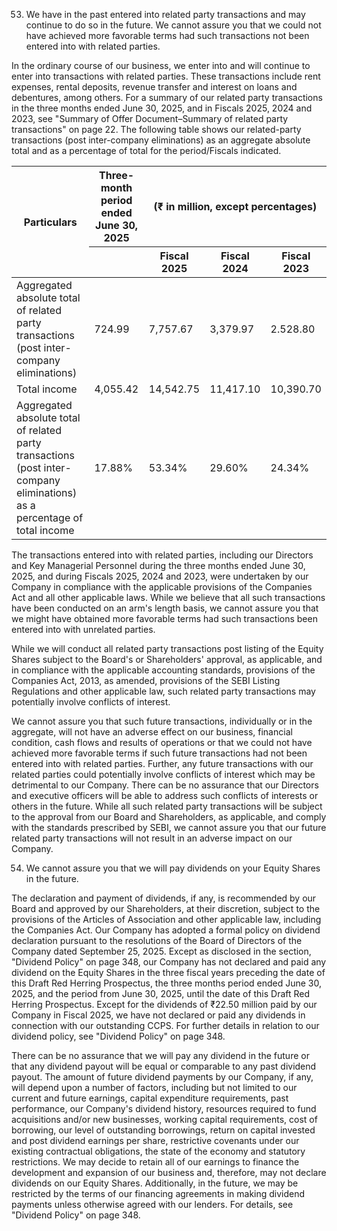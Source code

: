53. We have in the past entered into related party transactions and may continue to do so in the future. We cannot assure you that we could not have achieved more favorable terms had such transactions not been entered into with related parties.

In the ordinary course of our business, we enter into and will continue to enter into transactions with related parties. These transactions include rent expenses, rental deposits, revenue transfer and interest on loans and debentures, among others. For a summary of our related party transactions in the three months ended June 30, 2025, and in Fiscals 2025, 2024 and 2023, see "Summary of Offer Document–Summary of related party transactions" on page 22. The following table shows our related-party transactions (post inter-company eliminations) as an aggregate absolute total and as a percentage of total for the period/Fiscals indicated.

<table><thead><tr><th rowspan="2">Particulars</th><th>Three-month<br>period ended<br>June 30, 2025</th><th colspan="3">(₹ in million, except percentages)</th></tr><tr><th></th><th>Fiscal 2025</th><th>Fiscal 2024</th><th>Fiscal 2023</th></tr></thead><tbody><tr><td>Aggregated absolute total of related party transactions (post inter-company eliminations)</td><td>724.99</td><td>7,757.67</td><td>3,379.97</td><td>2.528.80</td></tr><tr><td>Total income</td><td>4,055.42</td><td>14,542.75</td><td>11,417.10</td><td>10,390.70</td></tr><tr><td>Aggregated absolute total of related party transactions (post inter-company eliminations) as a percentage of total income</td><td>17.88%</td><td>53.34%</td><td>29.60%</td><td>24.34%</td></tr></tbody></table>

The transactions entered into with related parties, including our Directors and Key Managerial Personnel during the three months ended June 30, 2025, and during Fiscals 2025, 2024 and 2023, were undertaken by our Company in compliance with the applicable provisions of the Companies Act and all other applicable laws. While we believe that all such transactions have been conducted on an arm's length basis, we cannot assure you that we might have obtained more favorable terms had such transactions been entered into with unrelated parties.

While we will conduct all related party transactions post listing of the Equity Shares subject to the Board's or Shareholders' approval, as applicable, and in compliance with the applicable accounting standards, provisions of the Companies Act, 2013, as amended, provisions of the SEBI Listing Regulations and other applicable law, such related party transactions may potentially involve conflicts of interest.

We cannot assure you that such future transactions, individually or in the aggregate, will not have an adverse effect on our business, financial condition, cash flows and results of operations or that we could not have achieved more favorable terms if such future transactions had not been entered into with related parties. Further, any future transactions with our related parties could potentially involve conflicts of interest which may be detrimental to our Company. There can be no assurance that our Directors and executive officers will be able to address such conflicts of interests or others in the future. While all such related party transactions will be subject to the approval from our Board and Shareholders, as applicable, and comply with the standards prescribed by SEBI, we cannot assure you that our future related party transactions will not result in an adverse impact on our Company.

54. We cannot assure you that we will pay dividends on your Equity Shares in the future.

The declaration and payment of dividends, if any, is recommended by our Board and approved by our Shareholders, at their discretion, subject to the provisions of the Articles of Association and other applicable law, including the Companies Act. Our Company has adopted a formal policy on dividend declaration pursuant to the resolutions of the Board of Directors of the Company dated September 25, 2025. Except as disclosed in the section, "Dividend Policy" on page 348, our Company has not declared and paid any dividend on the Equity Shares in the three fiscal years preceding the date of this Draft Red Herring Prospectus, the three months period ended June 30, 2025, and the period from June 30, 2025, until the date of this Draft Red Herring Prospectus. Except for the dividends of ₹22.50 million paid by our Company in Fiscal 2025, we have not declared or paid any dividends in connection with our outstanding CCPS. For further details in relation to our dividend policy, see "Dividend Policy" on page 348.

There can be no assurance that we will pay any dividend in the future or that any dividend payout will be equal or comparable to any past dividend payout. The amount of future dividend payments by our Company, if any, will depend upon a number of factors, including but not limited to our current and future earnings, capital expenditure requirements, past performance, our Company's dividend history, resources required to fund acquisitions and/or new businesses, working capital requirements, cost of borrowing, our level of outstanding borrowings, return on capital invested and post dividend earnings per share, restrictive covenants under our existing contractual obligations, the state of the economy and statutory restrictions. We may decide to retain all of our earnings to finance the development and expansion of our business and, therefore, may not declare dividends on our Equity Shares. Additionally, in the future, we may be restricted by the terms of our financing agreements in making dividend payments unless otherwise agreed with our lenders. For details, see "Dividend Policy" on page 348.